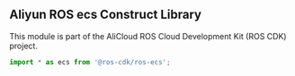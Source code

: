 ## Aliyun ROS ecs Construct Library

This module is part of the AliCloud ROS Cloud Development Kit (ROS CDK) project.

```ts
import * as ecs from '@ros-cdk/ros-ecs';
```
